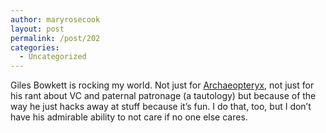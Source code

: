 ```yaml
---
author: maryrosecook
layout: post
permalink: /post/202
categories:
  - Uncategorized
---
```

Giles Bowkett is rocking my world. Not just for [Archaeopteryx][1], not just for his rant about VC and paternal patronage (a tautology) but because of the way he just hacks away at stuff because it&#8217;s fun. I do that, too, but I don&#8217;t have his admirable ability to not care if no one else cares.

 [1]: http://gilesbowkett.blogspot.com/2008/01/drive-propellerhead-reason-with-ruby.html